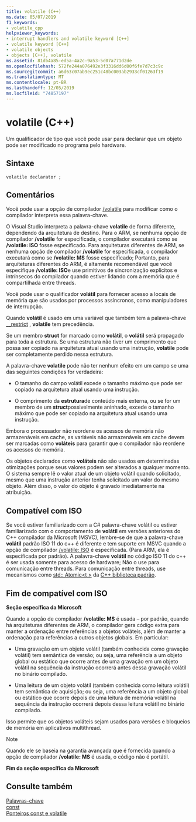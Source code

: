 ```yaml
---
title: volatile (C++)
ms.date: 05/07/2019
f1_keywords:
- volatile_cpp
helpviewer_keywords:
- interrupt handlers and volatile keyword [C++]
- volatile keyword [C++]
- volatile objects
- objects [C++], volatile
ms.assetid: 81db4a85-ed5a-4a2c-9a53-5d07a771d2de
ms.openlocfilehash: 572fe244a076492e3f3316dd6d00f6fe7d7c3c9c
ms.sourcegitcommit: a6d63c07ab9ec251c48bc003ab2933cf01263f19
ms.translationtype: MT
ms.contentlocale: pt-BR
ms.lasthandoff: 12/05/2019
ms.locfileid: "74857197"
---
```

# <a name="volatile-c"></a>volatile (C++)

Um qualificador de tipo que você pode usar para declarar que um objeto pode ser modificado no programa pelo hardware.

## <a name="syntax"></a>Sintaxe

```
volatile declarator ;
```

## <a name="remarks"></a>Comentários

Você pode usar a opção de compilador [/volatile](../build/reference/volatile-volatile-keyword-interpretation.md) para modificar como o compilador interpreta essa palavra-chave.

O Visual Studio interpreta a palavra-chave **volatile** de forma diferente, dependendo da arquitetura de destino. Para o ARM, se nenhuma opção de compilador **/volatile** for especificada, o compilador executará como se **/volatile: ISO** fosse especificado. Para arquiteturas diferentes de ARM, se nenhuma opção de compilador **/volatile** for especificada, o compilador executará como se **/volatile: MS** fosse especificado; Portanto, para arquiteturas diferentes do ARM, é altamente recomendável que você especifique **/volatile: ISO**e use primitivos de sincronização explícitos e intrínsecos do compilador quando estiver lidando com a memória que é compartilhada entre threads.

Você pode usar o qualificador **volátil** para fornecer acesso a locais de memória que são usados por processos assíncronos, como manipuladores de interrupção.

Quando **volátil** é usado em uma variável que também tem a palavra-chave [__restrict](../cpp/extension-restrict.md) , **volatile** tem precedência.

Se um membro **struct** for marcado como **volátil**, o **volátil** será propagado para toda a estrutura. Se uma estrutura não tiver um comprimento que possa ser copiado na arquitetura atual usando uma instrução, **volatile** pode ser completamente perdido nessa estrutura.

A palavra-chave **volatile** pode não ter nenhum efeito em um campo se uma das seguintes condições for verdadeira:

- O tamanho do campo volátil excede o tamanho máximo que pode ser copiado na arquitetura atual usando uma instrução.

- O comprimento da **estrutura**de conteúdo mais externa, ou se for um membro de um **struct**possivelmente aninhado, excede o tamanho máximo que pode ser copiado na arquitetura atual usando uma instrução.

Embora o processador não reordene os acessos de memória não armazenáveis em cache, as variáveis não armazenáveis em cache devem ser marcadas como **voláteis** para garantir que o compilador não reordene os acessos de memória.

Os objetos declarados como **voláteis** não são usados em determinadas otimizações porque seus valores podem ser alterados a qualquer momento.  O sistema sempre lê o valor atual de um objeto volátil quando solicitado, mesmo que uma instrução anterior tenha solicitado um valor do mesmo objeto.  Além disso, o valor do objeto é gravado imediatamente na atribuição.

## <a name="iso-compliant"></a>Compatível com ISO

Se você estiver familiarizado com a C# palavra-chave volátil ou estiver familiarizado com o comportamento de **volátil** em versões anteriores do C++ compilador da Microsoft (MSVC), lembre-se de que a palavra-chave **volátil** padrão ISO 11 do c++ é diferente e tem suporte em MSVC quando a opção de compilador [/volatile: ISO](../build/reference/volatile-volatile-keyword-interpretation.md) é especificada. (Para ARM, ela é especificada por padrão). A palavra-chave **volátil** no código ISO 11 do c++ é ser usada somente para acesso de hardware; Não o use para comunicação entre threads. Para comunicação entre threads, use mecanismos como [std:: Atomic\<t >](../standard-library/atomic.md) da [ C++ biblioteca padrão](../standard-library/cpp-standard-library-reference.md).

## <a name="end-of-iso-compliant"></a>Fim de compatível com ISO

**Seção específica da Microsoft**

Quando a opção de compilador **/volatile: MS** é usada – por padrão, quando há arquiteturas diferentes de ARM, o compilador gera código extra para manter a ordenação entre referências a objetos voláteis, além de manter a ordenação para referências a outros objetos globais. Em particular:

- Uma gravação em um objeto volátil (também conhecida como gravação volátil) tem semântica de versão; ou seja, uma referência a um objeto global ou estático que ocorre antes de uma gravação em um objeto volátil na sequência da instrução ocorrerá antes dessa gravação volátil no binário compilado.

- Uma leitura de um objeto volátil (também conhecida como leitura volátil) tem semântica de aquisição; ou seja, uma referência a um objeto global ou estático que ocorre depois de uma leitura de memória volátil na sequência da instrução ocorrerá depois dessa leitura volátil no binário compilado.

Isso permite que os objetos voláteis sejam usados para versões e bloqueios de memória em aplicativos multithread.

> [!NOTE]
>  Quando ele se baseia na garantia avançada que é fornecida quando a opção de compilador **/volatile: MS** é usada, o código não é portátil.

**Fim da seção específica da Microsoft**

## <a name="see-also"></a>Consulte também

[Palavras-chave](../cpp/keywords-cpp.md)<br/>
[const](../cpp/const-cpp.md)<br/>
[Ponteiros const e volatile](../cpp/const-and-volatile-pointers.md)